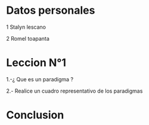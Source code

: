 # Datos personales
1 Stalyn lescano

2 Romel toapanta 
# Leccion N°1
1.-¿ Que es un paradigma ?

2.- Realice un cuadro representativo de los paradigmas
# Conclusion
